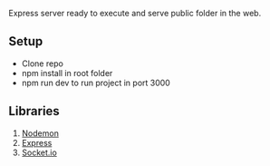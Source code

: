 Express server ready to execute and serve public folder in the web.

## Setup
- Clone repo
- npm install in root folder
- npm run dev to run project in port 3000

## Libraries
1. [Nodemon](https://yarnpkg.com/en/package/nodemon)
2. [Express](https://yarnpkg.com/en/package/express)
3. [Socket.io](https://www.npmjs.com/package/socket.io)